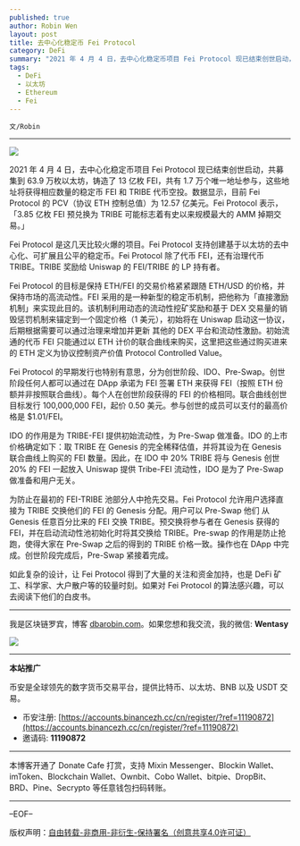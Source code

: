 ```yaml
---
published: true
author: Robin Wen
layout: post
title: 去中心化稳定币 Fei Protocol
category: DeFi
summary: "2021 年 4 月 4 日，去中心化稳定币项目 Fei Protocol 现已结束创世启动，共募集到 63.9 万枚以太坊，铸造了 13 亿枚 FEI，共有 1.7 万个唯一地址参与，这些地址将获得相应数量的稳定币 FEI 和 TRIBE 代币空投。数据显示，目前 Fei Protocol 的 PCV（协议 ETH 控制总值）为 12.57 亿美元。Fei Protocol 表示，「3.85 亿枚 FEI 预兑换为 TRIBE 可能标志着有史以来规模最大的 AMM 掉期交易。」如此复杂的设计，让 Fei Protocol 得到了大量的关注和资金加持，也是 DeFi 矿工、科学家、大户散户等的较量时刻。如果对 Fei Protocol 的算法感兴趣，可以去阅读下他们的白皮书。"
tags:
  - DeFi
  - 以太坊
  - Ethereum
  - Fei
---
```


`文/Robin`

***

![](https://cdn.dbarobin.com/zlqkssb.png)

2021 年 4 月 4 日，去中心化稳定币项目 Fei Protocol 现已结束创世启动，共募集到 63.9 万枚以太坊，铸造了 13 亿枚 FEI，共有 1.7 万个唯一地址参与，这些地址将获得相应数量的稳定币 FEI 和 TRIBE 代币空投。数据显示，目前 Fei Protocol 的 PCV（协议 ETH 控制总值）为 12.57 亿美元。Fei Protocol 表示，「3.85 亿枚 FEI 预兑换为 TRIBE 可能标志着有史以来规模最大的 AMM 掉期交易。」

Fei Protocol 是这几天比较火爆的项目。Fei Protocol 支持创建基于以太坊的去中心化、可扩展且公平的稳定币。Fei Protocol 除了代币 FEI，还有治理代币 TRIBE。TRIBE 奖励给 Uniswap 的 FEI/TRIBE 的 LP 持有者。

Fei Protocol 的⽬标是保持 ETH/FEI 的交易价格紧紧跟随 ETH/USD 的价格，并保持市场的⾼流动性。FEI 采⽤的是⼀种新型的稳定币机制，把他称为「直接激励机制」来实现此⽬的。该机制利⽤动态的流动性挖矿奖励和基于 DEX 交易量的销毁惩罚机制来锚定到⼀个固定价格（1 美元），初始将在 Uniswap 启动这⼀协议，后期根据需要可以通过治理来增加并更新 其他的 DEX 平台和流动性激励。初始流通的代币 FEI 只能通过以 ETH 计价的联合曲线来购买，这⾥把这些通过购买进来的 ETH 定义为协议控制资产价值 Protocol Controlled Value。

Fei Protocol 的早期发行也特别有意思，分为创世阶段、IDO、Pre-Swap。创世阶段任何⼈都可以通过在 DApp 承诺为 FEI 签署 ETH 来获得 FEI（按照 ETH 份额并⾮按照联合曲线）。每个⼈在创世阶段获得的 FEI 的价格相同。联合曲线创世⽬标发⾏ 100,000,000 FEI，起价 0.50 美元。参与创世的成员可以⽀付的最⾼价格是 $1.01/FEI。

IDO 的作⽤是为 TRIBE-FEI 提供初始流动性，为 Pre-Swap 做准备。IDO 的上市价格确定如下：取 TRIBE 在 Genesis 的完全稀释估值，并将其设为在 Genesis 联合曲线上购买的 FEI 数量。因此，在 IDO 中 20% TRIBE 将与 Genesis 创世 20% 的 FEI ⼀起放⼊ Uniswap 提供 Tribe-FEI 流动性，IDO 是为了 Pre-Swap 做准备和⽤户⽆关。

为防⽌在最初的 FEI-TRIBE 池部分⼈中抢先交易。Fei Protocol 允许⽤户选择直接为 TRIBE 交换他们的 FEI 的 Genesis 分配。⽤户可以 Pre-Swap 他们 从 Genesis 任意百分⽐来的 FEI 交换 TRIBE。预交换将参与者在 Genesis 获得的 FEI，并在启动流动性池初始化时将其交换给 TRIBE。Pre-swap 的作⽤是防⽌抢跑，使得⼤家在 Pre-Swap 之后的得到的 TRIBE 价格⼀致。操作也在 DApp 中完成。创世阶段完成后，Pre-Swap 紧接着完成。

如此复杂的设计，让 Fei Protocol 得到了大量的关注和资金加持，也是 DeFi 矿工、科学家、大户散户等的较量时刻。如果对 Fei Protocol 的算法感兴趣，可以去阅读下他们的白皮书。

***

我是区块链罗宾，博客 [dbarobin.com](https://dbarobin.com/)。如果您想和我交流，我的微信: **Wentasy**

![](https://cdn.dbarobin.com/v4yywe2.png)

***

**本站推广**

币安是全球领先的数字货币交易平台，提供比特币、以太坊、BNB 以及 USDT 交易。

* 币安注册: [https://accounts.binancezh.cc/cn/register/?ref=11190872](https://accounts.binancezh.cc/cn/register/?ref=11190872)
* 邀请码: **11190872**

***

本博客开通了 Donate Cafe 打赏，支持 Mixin Messenger、Blockin Wallet、imToken、Blockchain Wallet、Ownbit、Cobo Wallet、bitpie、DropBit、BRD、Pine、Secrypto 等任意钱包扫码转账。

<center>
    <div class="--donate-button"
         data-button-id="f8b9df0d-af9a-460d-8258-d3f435445075"
    ></div>
</center>

***

–EOF–

版权声明：[自由转载-非商用-非衍生-保持署名（创意共享4.0许可证）](http://creativecommons.org/licenses/by-nc-nd/4.0/deed.zh)